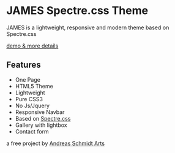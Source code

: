 # JAMES Spectre.css Theme
JAMES is a lightweight, responsive and modern theme based on Spectre.css

[demo & more details](https://theartsblog.de/james-ein-html5-css3-template-basierend-auf-spectre-css/)


## Features

* One Page
* HTML5 Theme
* Lightweight
* Pure CSS3
* No Js/Jquery
* Responsive Navbar
* Based on [Spectre.css](https://picturepan2.github.io/spectre/index.html)
* Gallery with lightbox 
* Contact form

a free project by [Andreas Schmidt Arts](https://www.andreas-schmidt-arts.de/)
